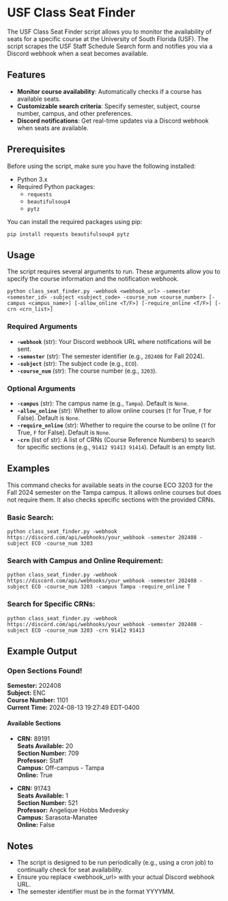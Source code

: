 
# USF Class Seat Finder

The USF Class Seat Finder script allows you to monitor the availability of seats for a specific course at the University of South Florida (USF). The script scrapes the USF Staff Schedule Search form and notifies you via a Discord webhook when a seat becomes available.

## Features

-   **Monitor course availability**: Automatically checks if a course has available seats.
-   **Customizable search criteria**: Specify semester, subject, course number, campus, and other preferences.
-   **Discord notifications**: Get real-time updates via a Discord webhook when seats are available.

## Prerequisites

Before using the script, make sure you have the following installed:

-   Python 3.x
-   Required Python packages:
    -   `requests`
    -   `beautifulsoup4`
    -   `pytz`

You can install the required packages using pip:

`pip install requests beautifulsoup4 pytz` 

## Usage

The script requires several arguments to run. These arguments allow you to specify the course information and the notification webhook.

`python class_seat_finder.py -webhook <webhook_url> -semester <semester_id> -subject <subject_code> -course_num <course_number> [-campus <campus_name>] [-allow_online <T/F>] [-require_online <T/F>] [-crn <crn_list>]`

### Required Arguments

-   **`-webhook`** (str): Your Discord webhook URL where notifications will be sent.
-   **`-semester`** (str): The semester identifier (e.g., `202408` for Fall 2024).
-   **`-subject`** (str): The subject code (e.g., `ECO`).
-   **`-course_num`** (str): The course number (e.g., `3203`).

### Optional Arguments

-   **`-campus`** (str): The campus name (e.g., `Tampa`). Default is `None`.
-   **`-allow_online`** (str): Whether to allow online courses (`T` for True, `F` for False). Default is `None`.
-   **`-require_online`** (str): Whether to require the course to be online (`T` for True, `F` for False). Default is `None`.
-   **`-crn`** (list of str): A list of CRNs (Course Reference Numbers) to search for specific sections (e.g., `91412 91413 91414`). Default is an empty list.

## Examples

This command checks for available seats in the course ECO 3203 for the Fall 2024 semester on the Tampa campus. It allows online courses but does not require them. It also checks specific sections with the provided CRNs.

### Basic Search:

`python class_seat_finder.py -webhook https://discord.com/api/webhooks/your_webhook -semester 202408 -subject ECO -course_num 3203`

### Search with Campus and Online Requirement:

`python class_seat_finder.py -webhook https://discord.com/api/webhooks/your_webhook -semester 202408 -subject ECO -course_num 3203 -campus Tampa -require_online T`

### Search for Specific CRNs:

`python class_seat_finder.py -webhook https://discord.com/api/webhooks/your_webhook -semester 202408 -subject ECO -course_num 3203 -crn 91412 91413`

## Example Output

### Open Sections Found!

**Semester:** 202408  
**Subject:** ENC  
**Course Number:** 1101  
**Current Time:** 2024-08-13 19:27:49 EDT-0400

#### Available Sections

- **CRN:** 89191  
  **Seats Available:** 20  
  **Section Number:** 709  
  **Professor:** Staff  
  **Campus:** Off-campus - Tampa  
  **Online:** True

- **CRN:** 91743  
  **Seats Available:** 1  
  **Section Number:** 521  
  **Professor:** Angelique Hobbs Medvesky  
  **Campus:** Sarasota-Manatee  
  **Online:** False


## Notes

-   The script is designed to be run periodically (e.g., using a cron job) to continually check for seat availability.
-   Ensure you replace <webhook_url> with your actual Discord webhook URL.
-   The semester identifier must be in the format YYYYMM.
